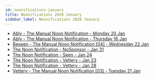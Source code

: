 ```yaml
---
id: noonifications-january
title: Noonifications 2020 January
sidebar_label: Noonifications 2020 January
---
```


-   <a href="/html/Noonifications/2020/January/Ably%20-%20The%20Manual%20Noon%20Notification%20-%20Monday%2020%20Jan.html" target="_parent">Ably - The Manual Noon Notification - Monday 20 Jan</a>
-   <a href="/html/Noonifications/2020/January/Ably%20-%20The%20Manual%20Noon%20Notification%20-%20Thursday%2016%20Jan.html" target="_parent">Ably - The Manual Noon Notification - Thursday 16 Jan</a>
-   <a href="/html/Noonifications/2020/January/Beseen%20-%20The%20Manual%20Noon%20Notification%20[04]%20-%20Wednesday%2022%20Jan.html" target="_parent">Beseen - The Manual Noon Notification [04] - Wednesday 22 Jan</a>
-   <a href="/html/Noonifications/2020/January/The%20Noon%20Notification%20-%20NoSponsor%20-%20Jan%2031.html" target="_parent">The Noon Notification - NoSponsor - Jan 31</a>
-   <a href="/html/Noonifications/2020/January/The%20Noon%20Notification%20-%20Seen%20-%20Jan%2024.html" target="_parent">The Noon Notification - Seen - Jan 24</a>
-   <a href="/html/Noonifications/2020/January/The%20Noon%20Notification%20-%20Vettery%20-%20Jan%2023.html" target="_parent">The Noon Notification - Vettery - Jan 23</a>
-   <a href="/html/Noonifications/2020/January/The%20Noon%20Notification%20-%20Vettery%20-%20Jan%2028.html" target="_parent">The Noon Notification - Vettery - Jan 28</a>
-   <a href="/html/Noonifications/2020/January/Vettery%20-%20The%20Manual%20Noon%20Notification%20[03]%20-%20Tuesday%2021%20Jan.html" target="_parent">Vettery - The Manual Noon Notification [03] - Tuesday 21 Jan</a>
